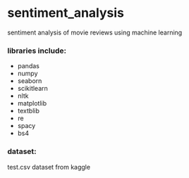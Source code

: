 # sentiment_analysis
sentiment analysis of movie reviews using machine learning
### libraries include:
- pandas
- numpy
- seaborn
- scikitlearn
- nltk
- matplotlib
- textblib
- re
- spacy
- bs4
### dataset:
test.csv dataset from kaggle

